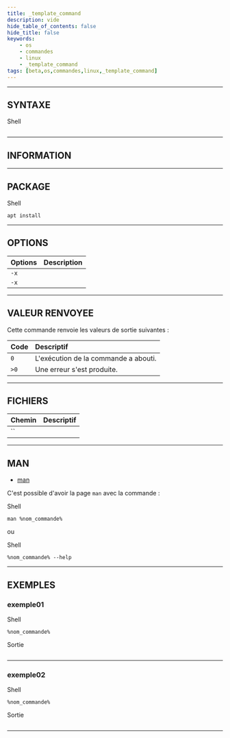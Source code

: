 ```yaml
---
title: _template_command
description: vide
hide_table_of_contents: false
hide_title: false
keywords:
    - os
    - commandes
    - linux
    - _template_command
tags: [beta,os,commandes,linux,_template_command]
---
```


----

## SYNTAXE

<span class="code_language">Shell</span>

```shell

```

----

## INFORMATION



----

## PACKAGE

<span class="code_language">Shell</span>

```shell
apt install 
```

----

## OPTIONS

|Options|Description|
|:------|:----------|
|`-x`||
|`-x`||

----

## VALEUR RENVOYEE

Cette commande renvoie les valeurs de sortie suivantes :

|Code|Descriptif|
|:------|:---------|
|`0`|L'exécution de la commande a abouti.|
|`>0`|Une erreur s'est produite.|

----

## FICHIERS

|Chemin|Descriptif|
|:------|:---------|
|``||

----

## MAN

- [man](https://manpages.ubuntu.com/manpages/noble/fr/man1/)

C'est possible d'avoir la page `man` avec la commande : 

<span class="code_language">Shell</span>

```shell
man %nom_commande%
```

ou

<span class="code_language">Shell</span>

```shell
%nom_commande% --help
```

----

## EXEMPLES

### exemple01

<span class="code_language">Shell</span>

```shell
%nom_commande%
```

<span class="code_language">Sortie</span>

```text

```

----

### exemple02

<span class="code_language">Shell</span>

```shell
%nom_commande%
```

<span class="code_language">Sortie</span>

```text

```

----
